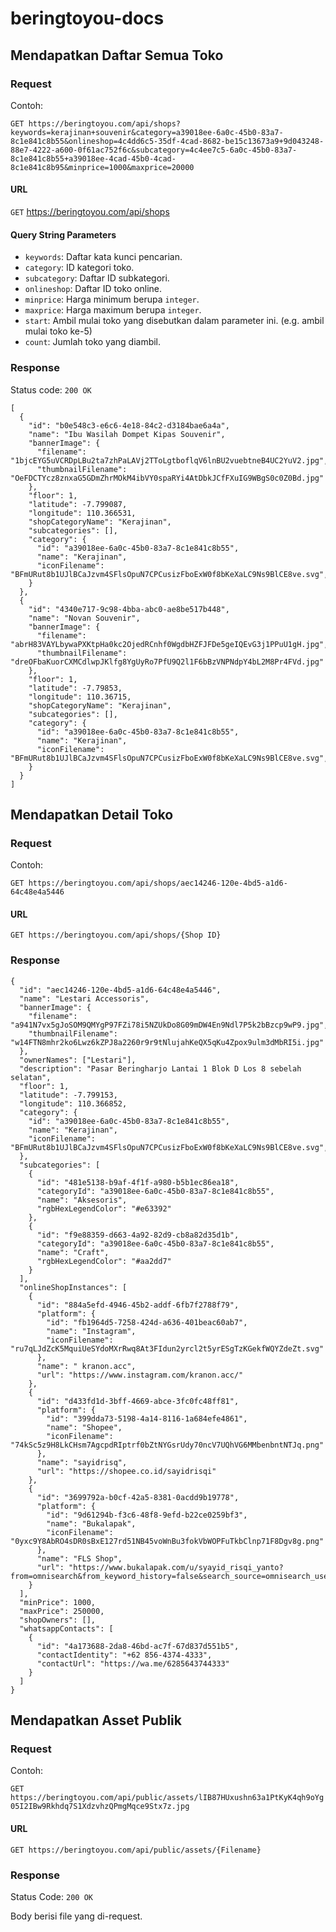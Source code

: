 # beringtoyou-docs

## Mendapatkan Daftar Semua Toko
### Request
Contoh: 

`GET https://beringtoyou.com/api/shops?keywords=kerajinan+souvenir&category=a39018ee-6a0c-45b0-83a7-8c1e841c8b55&onlineshop=4c4dd6c5-35df-4cad-8682-be15c13673a9+9d043248-88e7-4222-a600-0f61ac752f6c&subcategory=4c4ee7c5-6a0c-45b0-83a7-8c1e841c8b55+a39018ee-4cad-45b0-4cad-8c1e841c8b95&minprice=1000&maxprice=20000`

#### URL
`GET` https://beringtoyou.com/api/shops
#### Query String Parameters
* `keywords`: Daftar kata kunci pencarian.
* `category`: ID kategori toko.
* `subcategory`: Daftar ID subkategori.
* `onlineshop`: Daftar ID toko online.
* `minprice`: Harga minimum berupa `integer`.
* `maxprice`: Harga maximum berupa `integer`.
* `start`: Ambil mulai toko yang disebutkan dalam parameter ini. (e.g. ambil mulai toko ke-5)
* `count`: Jumlah toko yang diambil.

### Response
Status code: `200 OK`

```
[
  {
    "id": "b0e548c3-e6c6-4e18-84c2-d3184bae6a4a",
    "name": "Ibu Wasilah Dompet Kipas Souvenir",
    "bannerImage": {
      "filename": "1bjcEYG5uVCRDpLBu2ta7zhPaLAVj2TToLgtboflqV6lnBU2vuebtneB4UC2YuV2.jpg",
      "thumbnailFilename": "OeFDCTYcz8znxaG5GDmZhrMOkM4ibVY0spaRYi4AtDbkJCfFXuIG9WBgS0c0Z0Bd.jpg"
    },
    "floor": 1,
    "latitude": -7.799087,
    "longitude": 110.366531,
    "shopCategoryName": "Kerajinan",
    "subcategories": [],
    "category": {
      "id": "a39018ee-6a0c-45b0-83a7-8c1e841c8b55",
      "name": "Kerajinan",
      "iconFilename": "BFmURut8b1UJlBCaJzvm4SFlsOpuN7CPCusizFboExW0f8bKeXaLC9Ns9BlCE8ve.svg",
    }
  },
  {
    "id": "4340e717-9c98-4bba-abc0-ae8be517b448",
    "name": "Novan Souvenir",
    "bannerImage": {
      "filename": "abrH83VAYLbywaPXKtpHa0kc2OjedRCnhf0WgdbHZFJFDe5geIQEvG3j1PPuU1gH.jpg",
      "thumbnailFilename": "dreOFbaKuorCXMCdlwpJKlfg8YgUyRo7PfU9Q2l1F6bBzVNPNdpY4bL2M8Pr4FVd.jpg"
    },
    "floor": 1,
    "latitude": -7.79853,
    "longitude": 110.36715,
    "shopCategoryName": "Kerajinan",
    "subcategories": [],
    "category": {
      "id": "a39018ee-6a0c-45b0-83a7-8c1e841c8b55",
      "name": "Kerajinan",
      "iconFilename": "BFmURut8b1UJlBCaJzvm4SFlsOpuN7CPCusizFboExW0f8bKeXaLC9Ns9BlCE8ve.svg",
    }
  }
]
```

## Mendapatkan Detail Toko
### Request
Contoh:

`GET https://beringtoyou.com/api/shops/aec14246-120e-4bd5-a1d6-64c48e4a5446`
#### URL
`GET https://beringtoyou.com/api/shops/{Shop ID}`

### Response
```
{
  "id": "aec14246-120e-4bd5-a1d6-64c48e4a5446",
  "name": "Lestari Accessoris",
  "bannerImage": {
    "filename": "a941N7vx5gJoSOM9QMYgP97FZi78i5NZUkDo8G09mDW4En9Ndl7P5k2bBzcp9wP9.jpg",
    "thumbnailFilename": "w14FTN8mhr2ko6Lwz6kZPJ8a2260r9r9tNlujahKeQX5qKu4Zpox9ulm3dMbRI5i.jpg"
  },
  "ownerNames": ["Lestari"],
  "description": "Pasar Beringharjo Lantai 1 Blok D Los 8 sebelah selatan",
  "floor": 1,
  "latitude": -7.799153,
  "longitude": 110.366852,
  "category": {
    "id": "a39018ee-6a0c-45b0-83a7-8c1e841c8b55",
    "name": "Kerajinan",
    "iconFilename": "BFmURut8b1UJlBCaJzvm4SFlsOpuN7CPCusizFboExW0f8bKeXaLC9Ns9BlCE8ve.svg",
  },
  "subcategories": [
    {
      "id": "481e5138-b9af-4f1f-a980-b5b1ec86ea18",
      "categoryId": "a39018ee-6a0c-45b0-83a7-8c1e841c8b55",
      "name": "Aksesoris",
      "rgbHexLegendColor": "#e63392"
    },
    {
      "id": "f9e88359-d663-4a92-82d9-cb8a82d35d1b",
      "categoryId": "a39018ee-6a0c-45b0-83a7-8c1e841c8b55",
      "name": "Craft",
      "rgbHexLegendColor": "#aa2dd7"
    }
  ],
  "onlineShopInstances": [
    {
      "id": "884a5efd-4946-45b2-addf-6fb7f2788f79",
      "platform": {
        "id": "fb1964d5-7258-424d-a636-401beac60ab7",
        "name": "Instagram",
        "iconFilename": "ru7qLJdZcK5MquiUeSYdoMXrRwq8At3FIdun2yrcl2t5yrESgTzKGekfWQYZdeZt.svg"
      },
      "name": " kranon.acc",
      "url": "https://www.instagram.com/kranon.acc/"
    },
    {
      "id": "d433fd1d-3bff-4669-abce-3fc0fc48ff81",
      "platform": {
        "id": "399dda73-5198-4a14-8116-1a684efe4861",
        "name": "Shopee",
        "iconFilename": "74kSc5z9H8LkCHsm7AgcpdRIptrf0bZtNYGsrUdy70ncV7UQhVG6MMbenbntNTJq.png"
      },
      "name": "sayidrisq",
      "url": "https://shopee.co.id/sayidrisqi"
    },
    {
      "id": "3699792a-b0cf-42a5-8381-0acdd9b19778",
      "platform": {
        "id": "9d61294b-f3c6-48f8-9efd-b22ce0259bf3",
        "name": "Bukalapak",
        "iconFilename": "0yxc9Y8AbRO4sDR0sBxE127rd51NB45voWnBu3fokVbWOPFuTkbClnp71F8Dgv8g.png"
      },
      "name": "FLS Shop",
      "url": "https://www.bukalapak.com/u/syayid_risqi_yanto?from=omnisearch&from_keyword_history=false&search_source=omnisearch_user&source=navbar"
    }
  ],
  "minPrice": 1000,
  "maxPrice": 250000,
  "shopOwners": [],
  "whatsappContacts": [
    {
      "id": "4a173688-2da8-46bd-ac7f-67d837d551b5",
      "contactIdentity": "+62 856-4374-4333",
      "contactUrl": "https://wa.me/6285643744333"
    }
  ]
}
```
## Mendapatkan Asset Publik
### Request
Contoh:

`GET https://beringtoyou.com/api/public/assets/lIB87HUxushn63a1PtKyK4qh9oYg05I2IBw9Rkhdq7S1XdzvhzQPmgMqce9Stx7z.jpg`
#### URL
`GET https://beringtoyou.com/api/public/assets/{Filename}`

### Response
Status Code: `200 OK`

Body berisi file yang di-request.
